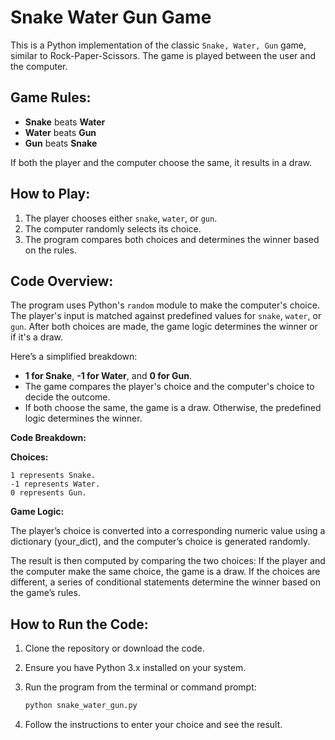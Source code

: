 # Snake Water Gun Game

This is a Python implementation of the classic `Snake, Water, Gun` game, similar to Rock-Paper-Scissors. The game is played between the user and the computer.

## Game Rules:
- **Snake** beats **Water**
- **Water** beats **Gun**
- **Gun** beats **Snake**

If both the player and the computer choose the same, it results in a draw.

## How to Play:
1. The player chooses either `snake`, `water`, or `gun`.
2. The computer randomly selects its choice.
3. The program compares both choices and determines the winner based on the rules.

## Code Overview:
The program uses Python's `random` module to make the computer's choice. The player's input is matched against predefined values for `snake`, `water`, or `gun`. After both choices are made, the game logic determines the winner or if it's a draw.

Here’s a simplified breakdown:
- **1 for Snake**, **-1 for Water**, and **0 for Gun**.
- The game compares the player's choice and the computer's choice to decide the outcome.
- If both choose the same, the game is a draw. Otherwise, the predefined logic determines the winner.

**Code Breakdown:**

**Choices:**

    1 represents Snake.
    -1 represents Water.
    0 represents Gun.
    
**Game Logic:**

The player’s choice is converted into a corresponding numeric value using a dictionary (your_dict), and the computer’s choice is generated randomly.

The result is then computed by comparing the two choices:
    If the player and the computer make the same choice, the game is a draw.
    If the choices are different, a series of conditional statements determine the winner based on the game’s rules.

## How to Run the Code:
1. Clone the repository or download the code.
2. Ensure you have Python 3.x installed on your system.
3. Run the program from the terminal or command prompt:

    ```bash
    python snake_water_gun.py
    ```

4. Follow the instructions to enter your choice and see the result.
